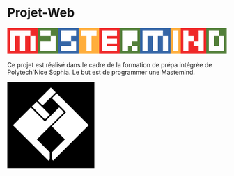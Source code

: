 # Projet-Web
![Image](https://github.com/AnEdge/Projet-Web/blob/master/Mastermind_main.png)

Ce projet est réalisé dans le cadre de la formation de prépa intégrée de Polytech'Nice Sophia.
Le but est de programmer une Mastemind.


![Image](https://github.com/AnEdge/Projet-Web/blob/master/THEGANG.png)
